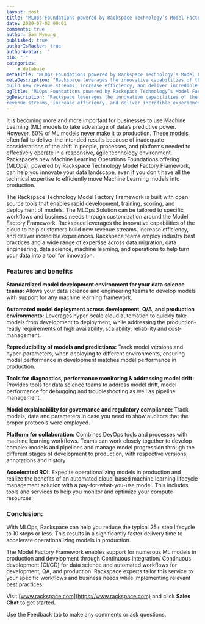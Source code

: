 ```yaml
---
layout: post
title: "MLOps Foundations powered by Rackspace Technology’s Model Factory Framework"
date: 2020-07-02 00:01
comments: true
author: Sam Myoung
published: true
authorIsRacker: true
authorAvatar: ''
bio: "."
categories:
    - database
metaTitle: "MLOps Foundations powered by Rackspace Technology’s Model Factory Framework"
metaDescription: "Rackspace leverages the innovative capabilities of the cloud to help customers
build new revenue streams, increase efficiency, and deliver incredible experiences"
ogTitle: "MLOps Foundations powered by Rackspace Technology’s Model Factory Framework"
ogDescription: "Rackspace leverages the innovative capabilities of the cloud to help customers build new
revenue streams, increase efficiency, and deliver incredible experiences"
---
```


It is becoming more and more important for businesses to use Machine Learning (ML) models to take advantage
of data’s predictive power. However, 60% of ML models never make it to production. These models often fail to deliver
the intended results because of inadequate considerations of the shift in people, processes, and platforms needed
to effectively operate in a responsive, agile technology environment. Rackspace’s new Machine Learning Operations
Foundations offering (MLOps), powered by Rackspace Technology Model Factory Framework, can help you innovate your
data landscape, even if you don't have all the technical expertise to efficiently move Machine Learning models into production.

<!-- more -->

The Rackspace Technology Model Factory Framework is built with open source tools that enables rapid development,
training, scoring, and deployment of models. The MLOps Solution can be tailored to specific workflows and business
needs through customization around the Model Factory Framework. Rackspace leverages the innovative capabilities of
the cloud to help customers build new revenue streams, increase efficiency, and deliver incredible experiences.
Rackspace teams employ industry best practices and a wide range of expertise across data migration, data engineering,
data science, machine learning, and operations to help turn your data into a tool for innovation.

### Features and benefits

**Standardized model development environment for your data science teams:** Allows your data science and
engineering teams to develop models with support for any machine learning framework.

**Automated model deployment across development, Q/A, and production environments:** Leverages hyper-scale
cloud automation to quickly take models from development to deployment, while addressing the production-ready
requirements of high availability, scalability, reliability and cost-management.

**Reproducibility of models and predictions:** Track model versions and hyper-parameters,
when deploying to different environments, ensuring model performance in development matches model performance in production.

**Tools for diagnostics, performance monitoring & addressing model drift:**  Provides tools for data science teams to address
model drift, model performance for debugging and troubleshooting as well as pipeline management.

**Model explainability for governance and regulatory compliance:** Track models, data and parameters in case you need to
show auditors that the proper protocols were employed.

**Platform for collaboration:** Combines DevOps tools and processes with machine learning workflows. Teams
can work closely together to develop complex models and pipelines and manage model progression through the
different stages of development to production, with respective versions, annotations and history

**Accelerated ROI:** Expedite operationalizing models in production and realize the benefits of
an automated cloud-based machine learning lifecycle management solution with a pay-for-what-you-use
model. This includes tools and services to help you monitor and optimize your compute resources


### Conclusion:

With MLOps, Rackspace can help you reduce the typical 25+ step lifecycle to 10 steps or less.
This results in a significantly faster delivery time to accelerate operationalizing models in production.

The Model Factory Framework enables support for numerous ML models in production and development through
Continuous Integration/ Continuous development (CI/CD) for data science and automated workflows for development,
QA, and production. Rackspace experts tailor this service to your specific workflows and business needs
while implementing relevant best practices.


Visit [www.rackspace.com](https://www.rackspace.com) and click **Sales Chat**
to get started.

Use the Feedback tab to make any comments or ask questions.
